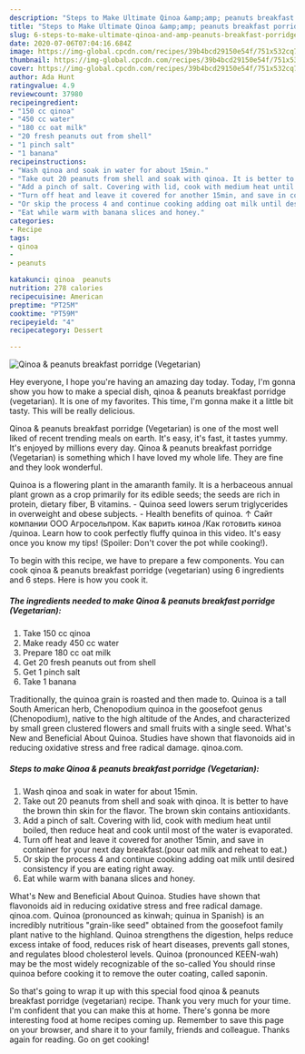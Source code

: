 ```yaml
---
description: "Steps to Make Ultimate Qinoa &amp;amp; peanuts breakfast porridge (Vegetarian)"
title: "Steps to Make Ultimate Qinoa &amp;amp; peanuts breakfast porridge (Vegetarian)"
slug: 6-steps-to-make-ultimate-qinoa-and-amp-peanuts-breakfast-porridge-vegetarian
date: 2020-07-06T07:04:16.684Z
image: https://img-global.cpcdn.com/recipes/39b4bcd29150e54f/751x532cq70/qinoa-peanuts-breakfast-porridge-vegetarian-recipe-main-photo.jpg
thumbnail: https://img-global.cpcdn.com/recipes/39b4bcd29150e54f/751x532cq70/qinoa-peanuts-breakfast-porridge-vegetarian-recipe-main-photo.jpg
cover: https://img-global.cpcdn.com/recipes/39b4bcd29150e54f/751x532cq70/qinoa-peanuts-breakfast-porridge-vegetarian-recipe-main-photo.jpg
author: Ada Hunt
ratingvalue: 4.9
reviewcount: 37980
recipeingredient:
- "150 cc qinoa"
- "450 cc water"
- "180 cc oat milk"
- "20 fresh peanuts out from shell"
- "1 pinch salt"
- "1 banana"
recipeinstructions:
- "Wash qinoa and soak in water for about 15min."
- "Take out 20 peanuts from shell and soak with qinoa. It is better to have the brown thin skin for the flavor. The brown skin contains antioxidants."
- "Add a pinch of salt. Covering with lid, cook with medium heat until boiled, then reduce heat and cook until most of the water is evaporated."
- "Turn off heat and leave it covered for another 15min, and save in container for your next day breakfast.(pour oat milk and reheat to eat.)"
- "Or skip the process 4 and continue cooking adding oat milk until desired consistency if you are eating right away."
- "Eat while warm with banana slices and honey."
categories:
- Recipe
tags:
- qinoa
- 
- peanuts

katakunci: qinoa  peanuts 
nutrition: 278 calories
recipecuisine: American
preptime: "PT25M"
cooktime: "PT59M"
recipeyield: "4"
recipecategory: Dessert

---
```



![Qinoa &amp; peanuts breakfast porridge (Vegetarian)](https://img-global.cpcdn.com/recipes/39b4bcd29150e54f/751x532cq70/qinoa-peanuts-breakfast-porridge-vegetarian-recipe-main-photo.jpg)

Hey everyone, I hope you're having an amazing day today. Today, I'm gonna show you how to make a special dish, qinoa &amp; peanuts breakfast porridge (vegetarian). It is one of my favorites. This time, I'm gonna make it a little bit tasty. This will be really delicious.

Qinoa &amp; peanuts breakfast porridge (Vegetarian) is one of the most well liked of recent trending meals on earth. It's easy, it's fast, it tastes yummy. It's enjoyed by millions every day. Qinoa &amp; peanuts breakfast porridge (Vegetarian) is something which I have loved my whole life. They are fine and they look wonderful.

Quinoa is a flowering plant in the amaranth family. It is a herbaceous annual plant grown as a crop primarily for its edible seeds; the seeds are rich in protein, dietary fiber, B vitamins. - Quinoa seed lowers serum triglycerides in overweight and obese subjects. - Health benefits of quinoa. ↑ Сайт компании ООО Агросельпром. Как варить киноа /Как готовить киноа /quinoa. Learn how to cook perfectly fluffy quinoa in this video. It&#39;s easy once you know my tips! (Spoiler: Don&#39;t cover the pot while cooking!).


To begin with this recipe, we have to prepare a few components. You can cook qinoa &amp; peanuts breakfast porridge (vegetarian) using 6 ingredients and 6 steps. Here is how you cook it.

<!--inarticleads1-->

##### The ingredients needed to make Qinoa &amp; peanuts breakfast porridge (Vegetarian):

1. Take 150 cc qinoa
1. Make ready 450 cc water
1. Prepare 180 cc oat milk
1. Get 20 fresh peanuts out from shell
1. Get 1 pinch salt
1. Take 1 banana


Traditionally, the quinoa grain is roasted and then made to. Quinoa is a tall South American herb, Chenopodium quinoa in the goosefoot genus (Chenopodium), native to the high altitude of the Andes, and characterized by small green clustered flowers and small fruits with a single seed. What&#39;s New and Beneficial About Quinoa. Studies have shown that flavonoids aid in reducing oxidative stress and free radical damage. qinoa.com. 

<!--inarticleads2-->

##### Steps to make Qinoa &amp; peanuts breakfast porridge (Vegetarian):

1. Wash qinoa and soak in water for about 15min.
1. Take out 20 peanuts from shell and soak with qinoa. It is better to have the brown thin skin for the flavor. The brown skin contains antioxidants.
1. Add a pinch of salt. Covering with lid, cook with medium heat until boiled, then reduce heat and cook until most of the water is evaporated.
1. Turn off heat and leave it covered for another 15min, and save in container for your next day breakfast.(pour oat milk and reheat to eat.)
1. Or skip the process 4 and continue cooking adding oat milk until desired consistency if you are eating right away.
1. Eat while warm with banana slices and honey.


What&#39;s New and Beneficial About Quinoa. Studies have shown that flavonoids aid in reducing oxidative stress and free radical damage. qinoa.com. Quinoa (pronounced as kinwah; quinua in Spanish) is an incredibly nutritious &#34;grain-like seed&#34; obtained from the goosefoot family plant native to the highland. Quinoa strengthens the digestion, helps reduce excess intake of food, reduces risk of heart diseases, prevents gall stones, and regulates blood cholesterol levels. Quinoa (pronounced KEEN-wah) may be the most widely recognizable of the so-called You should rinse quinoa before cooking it to remove the outer coating, called saponin. 

So that's going to wrap it up with this special food qinoa &amp; peanuts breakfast porridge (vegetarian) recipe. Thank you very much for your time. I'm confident that you can make this at home. There's gonna be more interesting food at home recipes coming up. Remember to save this page on your browser, and share it to your family, friends and colleague. Thanks again for reading. Go on get cooking!
